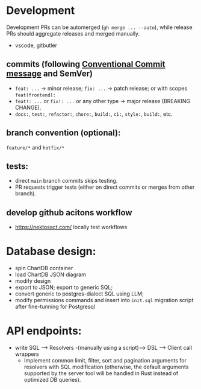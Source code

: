 
# Development 

Development PRs can be automerged (`gh merge ... --auto`), while release PRs should aggregate releases and merged manually.

- vscode, gitbutler

## commits (following [Conventional Commit message](https://www.conventionalcommits.org/) and SemVer)
- `feat: ...` → minor release; `fix: ...` → patch release; or with scopes `feat(frontend):`
- `feat!: ...` or `fix!: ...` or any other type → major release (BREAKING CHANGE).
- `docs:`, `test:`, `refactor:`, `chore:`, `build:`, `ci:`, `style:`, `build:`, etc.

## branch convention (optional): 
`feature/*` and `hotfix/*`

## tests: 
- direct `main` branch commits skips testing. 
- PR requests trigger tests (either on direct commits or merges from other branch).

## develop github acitons workflow 
- https://nektosact.com/ locally test workflows

# Database design: 
- spin ChartDB container
- load ChartDB JSON diagram
- modify design
- export to JSON; export to generic SQL; 
- convert generic to postgres-dialect SQL using LLM; 
- modify permissions commands and insert into `init.sql` migration script after fine-tunning for Postgresql

# API endpoints: 
- write SQL ⟶ Resolvers -(manually using a script)⟶ DSL ⟶ Client call wrappers
  - Implement common limit, filter, sort and pagination arguments for resolvers with SQL modification (otherwise, the default arguments supported by the server tool will be handled in Rust instead of optimized DB queries).